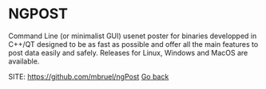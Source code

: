 # NGPOST

 Command Line (or minimalist GUI) usenet poster for binaries
 developped in C++/QT designed to be as fast as possible and
 offer all the main features to post data easily and safely.
 Releases for Linux, Windows and MacOS are available. 

 SITE: https://github.com/mbruel/ngPost
 [Go back](https://portable-linux-apps.github.io/apps.html)
